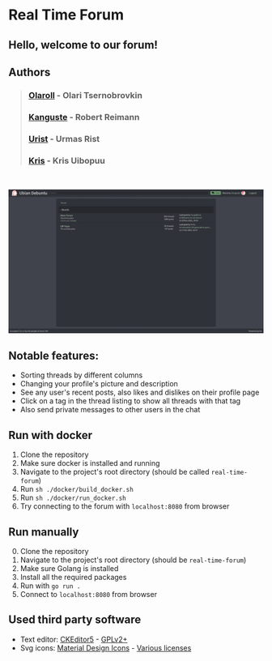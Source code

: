 # Real Time Forum

## **Hello, welcome to our forum!**

## Authors

> ### [Olaroll](https://github.com/Olaroll) - Olari Tsernobrovkin
>
> ### [Kanguste](https://github.com/MM1132) - Robert Reimann
>
> ### [Urist](https://github.com/uristdwarf/) - Urmas Rist
>
> ### [Kris](https://github.com/kris-01) - Kris Uibopuu

<br>

![](./images/forum-main-page.png)

## Notable features:

-   Sorting threads by different columns
-   Changing your profile's picture and description
-   See any user's recent posts, also likes and dislikes on their profile page
-   Click on a tag in the thread listing to show all threads with that tag
-   Also send private messages to other users in the chat

## Run with docker

1. Clone the repository
2. Make sure docker is installed and running
3. Navigate to the project's root directory (should be called `real-time-forum`)
4. Run `sh ./docker/build_docker.sh`
5. Run `sh ./docker/run_docker.sh`
6. Try connecting to the forum with `localhost:8080` from browser

## Run manually

0. Clone the repository
1. Navigate to the project's root directory (should be `real-time-forum`)
2. Make sure Golang is installed
3. Install all the required packages
4. Run with `go run .`
5. Connect to `localhost:8080` from browser

## Used third party software

-   Text editor: [CKEditor5](https://ckeditor.com/ckeditor-5/) - [GPLv2+](https://ckeditor.com/legal/ckeditor-oss-license/)
-   Svg icons: [Material Design Icons](https://materialdesignicons.com/) - [Various licenses](https://github.com/Templarian/MaterialDesign/blob/master/LICENSE)
